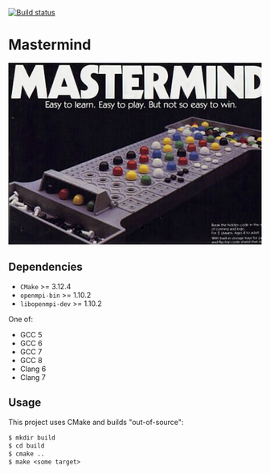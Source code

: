 [![Build status](https://travis-ci.org/carlosgeos/mastermind.svg?branch=master)](https://travis-ci.org/carlosgeos/mastermind)

# Mastermind

![Mastermind](img/mastermind.png)

## Dependencies

- `CMake` >= 3.12.4
- `openmpi-bin` >= 1.10.2
- `libopenmpi-dev` >= 1.10.2

One of:

- GCC 5
- GCC 6
- GCC 7
- GCC 8
- Clang 6
- Clang 7

## Usage

This project uses CMake and builds "out-of-source":

```
$ mkdir build
$ cd build
$ cmake ..
$ make <some target>
```
